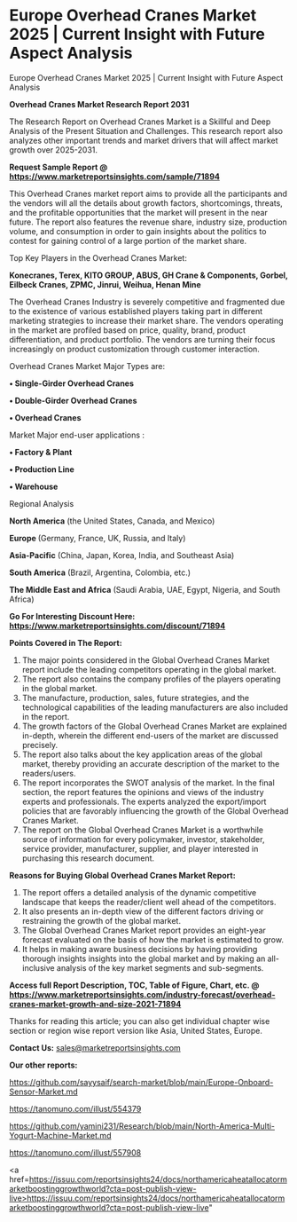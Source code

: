 # Europe Overhead Cranes Market 2025 | Current Insight with Future Aspect Analysis
Europe Overhead Cranes Market 2025 | Current Insight with Future Aspect Analysis

<strong>Overhead Cranes Market Research Report 2031</strong>

The Research Report on Overhead Cranes Market is a Skillful and Deep Analysis of the Present Situation and Challenges. This research report also analyzes other important trends and market drivers that will affect market growth over 2025-2031.

<strong>Request Sample Report @ <a href=https://www.marketreportsinsights.com/sample/71894>https://www.marketreportsinsights.com/sample/71894</a></strong>

This Overhead Cranes market report aims to provide all the participants and the vendors will all the details about growth factors, shortcomings, threats, and the profitable opportunities that the market will present in the near future. The report also features the revenue share, industry size, production volume, and consumption in order to gain insights about the politics to contest for gaining control of a large portion of the market share.

Top Key Players in the Overhead Cranes Market:

<strong>Konecranes, Terex, KITO GROUP, ABUS, GH Crane & Components, Gorbel, Eilbeck Cranes, ZPMC, Jinrui, Weihua, Henan Mine</strong>

The Overhead Cranes Industry is severely competitive and fragmented due to the existence of various established players taking part in different marketing strategies to increase their market share. The vendors operating in the market are profiled based on price, quality, brand, product differentiation, and product portfolio. The vendors are turning their focus increasingly on product customization through customer interaction.

Overhead Cranes Market Major Types are:

<strong>• Single-Girder Overhead Cranes

• Double-Girder Overhead Cranes

• Overhead Cranes</strong>

Market Major end-user applications :

<strong>• Factory & Plant

• Production Line

• Warehouse</strong>

Regional Analysis

</u><strong><b>North America</b></strong> (the United States, Canada, and Mexico)

<strong><b>Europe </b></strong>(Germany, France, UK, Russia, and Italy)

<strong><b>Asia-Pacific</b></strong> (China, Japan, Korea, India, and Southeast Asia)

<strong><b>South America</b></strong> (Brazil, Argentina, Colombia, etc.)

<strong><b>The Middle East and Africa</b></strong> (Saudi Arabia, UAE, Egypt, Nigeria, and South Africa)

<strong>Go For Interesting Discount Here: <a href=https://www.marketreportsinsights.com/discount/71894>https://www.marketreportsinsights.com/discount/71894</a></strong>

<strong>Points Covered in The Report:</strong>
<ol>
  <li>The major points considered in the Global Overhead Cranes Market report include the leading competitors operating in the global market.</li>
  <li>The report also contains the company profiles of the players operating in the global market.</li>
  <li>The manufacture, production, sales, future strategies, and the technological capabilities of the leading manufacturers are also included in the report.</li>
  <li>The growth factors of the Global Overhead Cranes Market are explained in-depth, wherein the different end-users of the market are discussed precisely.</li>
  <li>The report also talks about the key application areas of the global market, thereby providing an accurate description of the market to the readers/users.</li>
  <li>The report incorporates the SWOT analysis of the market. In the final section, the report features the opinions and views of the industry experts and professionals. The experts analyzed the export/import policies that are favorably influencing the growth of the Global Overhead Cranes Market.</li>
  <li>The report on the Global Overhead Cranes Market is a worthwhile source of information for every policymaker, investor, stakeholder, service provider, manufacturer, supplier, and player interested in purchasing this research document.</li>
</ol>
<strong>Reasons for Buying Global Overhead Cranes Market Report:</strong>

<ol>
  <li>The report offers a detailed analysis of the dynamic competitive landscape that keeps the reader/client well ahead of the competitors.</li>
  <li>It also presents an in-depth view of the different factors driving or restraining the growth of the global market.</li>
  <li>The Global Overhead Cranes Market report provides an eight-year forecast evaluated on the basis of how the market is estimated to grow.</li>
  <li>It helps in making aware business decisions by having providing thorough insights insights into the global market and by making an all-inclusive analysis of the key market segments and sub-segments.</li>
</ol>
<strong>Access full Report Description, TOC, Table of Figure, Chart, etc. @ <a href=https://www.marketreportsinsights.com/industry-forecast/overhead-cranes-market-growth-and-size-2021-71894>https://www.marketreportsinsights.com/industry-forecast/overhead-cranes-market-growth-and-size-2021-71894</a></strong>


Thanks for reading this article; you can also get individual chapter wise section or region wise report version like Asia, United States, Europe.

<strong>Contact Us:</strong>
sales@marketreportsinsights.com

<strong>Our other reports:</strong>

<a href=https://github.com/sayysaif/search-market/blob/main/Europe-Onboard-Sensor-Market.md>https://github.com/sayysaif/search-market/blob/main/Europe-Onboard-Sensor-Market.md</a>

<a href=https://tanomuno.com/illust/554379>https://tanomuno.com/illust/554379</a>

<a href=https://github.com/yamini231/Research/blob/main/North-America-Multi-Yogurt-Machine-Market.md>https://github.com/yamini231/Research/blob/main/North-America-Multi-Yogurt-Machine-Market.md</a>

<a href=https://tanomuno.com/illust/557908>https://tanomuno.com/illust/557908</a>

<a href=https://issuu.com/reportsinsights24/docs/northamericaheatallocatormarketboostinggrowthworld?cta=post-publish-view-live>https://issuu.com/reportsinsights24/docs/northamericaheatallocatormarketboostinggrowthworld?cta=post-publish-view-live</a>"
